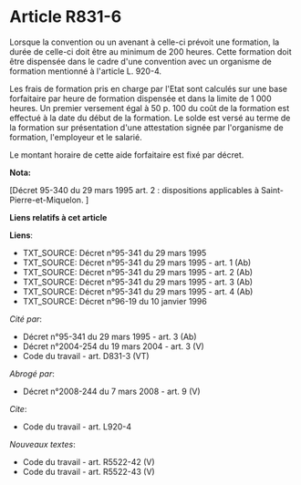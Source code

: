 # Article R831-6

Lorsque la convention ou un avenant à celle-ci prévoit une formation, la durée de celle-ci doit être au minimum de 200
heures. Cette formation doit être dispensée dans le cadre d'une convention avec un organisme de formation mentionné à
l'article L. 920-4.

Les frais de formation pris en charge par l'Etat sont calculés sur une base forfaitaire par heure de formation dispensée et
dans la limite de 1 000 heures. Un premier versement égal à 50 p. 100 du coût de la formation est effectué à la date du début
de la formation. Le solde est versé au terme de la formation sur présentation d'une attestation signée par l'organisme de
formation, l'employeur et le salarié.

Le montant horaire de cette aide forfaitaire est fixé par décret.

**Nota:**

[Décret 95-340 du 29 mars 1995 art. 2 : dispositions applicables à Saint-Pierre-et-Miquelon. ]

**Liens relatifs à cet article**

**Liens**:

  - TXT_SOURCE: Décret n°95-341 du 29 mars 1995
  - TXT_SOURCE: Décret n°95-341 du 29 mars 1995 - art. 1 (Ab)
  - TXT_SOURCE: Décret n°95-341 du 29 mars 1995 - art. 2 (Ab)
  - TXT_SOURCE: Décret n°95-341 du 29 mars 1995 - art. 3 (Ab)
  - TXT_SOURCE: Décret n°95-341 du 29 mars 1995 - art. 4 (Ab)
  - TXT_SOURCE: Décret n°96-19 du 10 janvier 1996

_Cité par_:

  - Décret n°95-341 du 29 mars 1995 - art. 3 (Ab)
  - Décret n°2004-254 du 19 mars 2004 - art. 3 (V)
  - Code du travail - art. D831-3 (VT)

_Abrogé par_:

  - Décret n°2008-244 du 7 mars 2008 - art. 9 (V)

_Cite_:

  - Code du travail - art. L920-4

_Nouveaux textes_:

  - Code du travail - art. R5522-42 (V)
  - Code du travail - art. R5522-43 (V)
